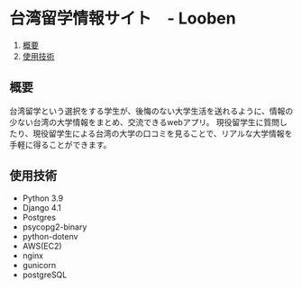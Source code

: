 # 台湾留学情報サイト　- Looben

1. [概要](#概要)
2. [使用技術](#使用技術)


## 概要
台湾留学という選択をする学生が、後悔のない大学生活を送れるように、情報の少ない台湾の大学情報をまとめ、交流できるwebアプリ。
現役留学生に質問したり、現役留学生による台湾の大学の口コミを見ることで、リアルな大学情報を手軽に得ることができます。


## 使用技術
- Python 3.9
- Django 4.1
- Postgres
- psycopg2-binary
- python-dotenv
- AWS(EC2)
- nginx
- gunicorn
- postgreSQL
